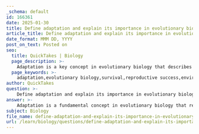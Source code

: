 ```yaml
---
_schema: default
id: 166361
date: 2025-01-30
title: Define adaptation and explain its importance in evolutionary biology.
article_title: Define adaptation and explain its importance in evolutionary biology.
date_format: MMM DD, YYYY
post_on_text: Posted on
seo:
  title: QuickTakes | Biology
  page_description: >-
    Adaptation is a key concept in evolutionary biology that describes how species become better suited to their environments through evolutionary changes. It plays a critical role in survival, reproductive success, and biodiversity, and is essential for understanding the processes of evolution.
  page_keywords: >-
    adaptation,evolutionary biology,survival,reproductive success,environmental changes,biodiversity,natural selection,conservation,fitness,mechanisms of evolution
author: QuickTakes
question: >-
    Define adaptation and explain its importance in evolutionary biology.
answer: >-
    Adaptation is a fundamental concept in evolutionary biology that refers to the process through which a species becomes better suited to its environment over time. This process involves evolutionary changes that can manifest in various forms, including structural, behavioral, or physiological adaptations. For instance, the long neck of a giraffe is a classic example of a structural adaptation that enables the animal to reach high leaves for feeding, thereby enhancing its survival and reproductive success in its natural habitat.\n\nThe importance of adaptation in evolutionary biology can be summarized as follows:\n\n1. **Survival and Reproductive Success**: Adaptations increase an organism's fitness, which is defined as its ability to survive and reproduce in a given environment. Organisms that are better adapted to their environments are more likely to survive, reproduce, and pass on their advantageous traits to the next generation.\n\n2. **Response to Environmental Changes**: Adaptations allow species to cope with changes in their environment, such as shifts in climate, availability of resources, or the presence of predators. This adaptability is crucial for the long-term survival of species.\n\n3. **Diversity of Life**: The process of adaptation contributes to the diversity of life forms on Earth. Different species evolve unique adaptations that enable them to exploit various ecological niches, leading to a rich tapestry of biodiversity.\n\n4. **Understanding Evolutionary Processes**: Studying adaptations provides insights into the mechanisms of natural selection and evolutionary change. It helps scientists understand how species evolve over time and how they are related through common ancestry.\n\n5. **Conservation and Management**: Knowledge of adaptations is essential for conservation efforts. Understanding how species adapt to their environments can inform strategies to protect endangered species and their habitats, especially in the face of rapid environmental changes.\n\nIn summary, adaptation is a key driver of evolutionary change and plays a critical role in the survival and diversification of species. It is a central concept that helps explain how organisms interact with their environments and evolve over time.
subject: Biology
file_name: define-adaptation-and-explain-its-importance-in-evolutionary-biology.md
url: /learn/biology/questions/define-adaptation-and-explain-its-importance-in-evolutionary-biology
---
```


&nbsp;
